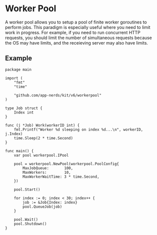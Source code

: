# Worker Pool

A worker pool allows you to setup a pool of finite worker goroutines to perform jobs.
This paradigm is especially useful where you need to limit work in progress. For example,
if you need to run concurrent HTTP requests, you should limit the number of simultaneous
requests because the OS may have limits, and the receieving server may also have limits.

## Example

```golang
package main

import (
	"fmt"
	"time"

	"github.com/app-nerds/kit/v6/workerpool"
)

type Job struct {
	Index int
}

func (j *Job) Work(workerID int) {
	fmt.Printf("Worker %d sleeping on index %d...\n", workerID, j.Index)
	time.Sleep(2 * time.Second)
}

func main() {
	var pool workerpool.IPool

	pool = workerpool.NewPool(workerpool.PoolConfig{
		MaxJobQueue:       100,
		MaxWorkers:        10,
		MaxWorkerWaitTime: 3 * time.Second,
	})

	pool.Start()

	for index := 0; index < 30; index++ {
		job := &Job{Index: index}
		pool.QueueJob(job)
	}

	pool.Wait()
	pool.Shutdown()
}
```
